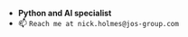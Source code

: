 - **Python and AI specialist**
- 📫 `Reach me at nick.holmes@jos-group.com`


<!---
NickHolmes999/NickHolmes999 is a ✨ special ✨ repository because its `README.md` (this file) appears on your GitHub profile.
You can click the Preview link to take a look at your changes.
--->
